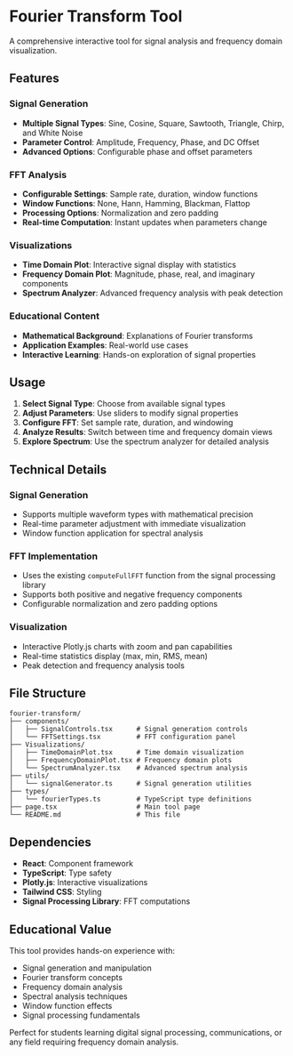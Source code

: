 # Fourier Transform Tool

A comprehensive interactive tool for signal analysis and frequency domain visualization.

## Features

### Signal Generation
- **Multiple Signal Types**: Sine, Cosine, Square, Sawtooth, Triangle, Chirp, and White Noise
- **Parameter Control**: Amplitude, Frequency, Phase, and DC Offset
- **Advanced Options**: Configurable phase and offset parameters

### FFT Analysis
- **Configurable Settings**: Sample rate, duration, window functions
- **Window Functions**: None, Hann, Hamming, Blackman, Flattop
- **Processing Options**: Normalization and zero padding
- **Real-time Computation**: Instant updates when parameters change

### Visualizations
- **Time Domain Plot**: Interactive signal display with statistics
- **Frequency Domain Plot**: Magnitude, phase, real, and imaginary components
- **Spectrum Analyzer**: Advanced frequency analysis with peak detection

### Educational Content
- **Mathematical Background**: Explanations of Fourier transforms
- **Application Examples**: Real-world use cases
- **Interactive Learning**: Hands-on exploration of signal properties

## Usage

1. **Select Signal Type**: Choose from available signal types
2. **Adjust Parameters**: Use sliders to modify signal properties
3. **Configure FFT**: Set sample rate, duration, and windowing
4. **Analyze Results**: Switch between time and frequency domain views
5. **Explore Spectrum**: Use the spectrum analyzer for detailed analysis

## Technical Details

### Signal Generation
- Supports multiple waveform types with mathematical precision
- Real-time parameter adjustment with immediate visualization
- Window function application for spectral analysis

### FFT Implementation
- Uses the existing `computeFullFFT` function from the signal processing library
- Supports both positive and negative frequency components
- Configurable normalization and zero padding options

### Visualization
- Interactive Plotly.js charts with zoom and pan capabilities
- Real-time statistics display (max, min, RMS, mean)
- Peak detection and frequency analysis tools

## File Structure

```
fourier-transform/
├── components/
│   ├── SignalControls.tsx      # Signal generation controls
│   └── FFTSettings.tsx         # FFT configuration panel
├── Visualizations/
│   ├── TimeDomainPlot.tsx      # Time domain visualization
│   ├── FrequencyDomainPlot.tsx # Frequency domain plots
│   └── SpectrumAnalyzer.tsx    # Advanced spectrum analysis
├── utils/
│   └── signalGenerator.ts      # Signal generation utilities
├── types/
│   └── fourierTypes.ts         # TypeScript type definitions
├── page.tsx                    # Main tool page
└── README.md                   # This file
```

## Dependencies

- **React**: Component framework
- **TypeScript**: Type safety
- **Plotly.js**: Interactive visualizations
- **Tailwind CSS**: Styling
- **Signal Processing Library**: FFT computations

## Educational Value

This tool provides hands-on experience with:
- Signal generation and manipulation
- Fourier transform concepts
- Frequency domain analysis
- Spectral analysis techniques
- Window function effects
- Signal processing fundamentals

Perfect for students learning digital signal processing, communications, or any field requiring frequency domain analysis.
